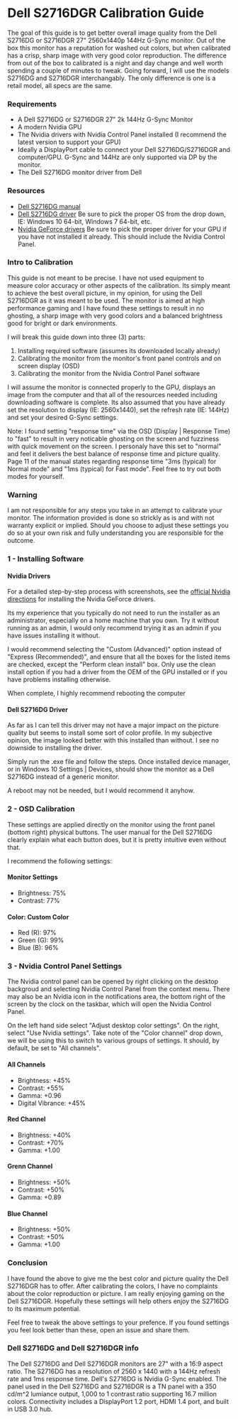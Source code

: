 # Dell S2716DGR Calibration Guide
The goal of this guide is to get better overall image quality from the Dell S2716DG or S2716DGR 27" 2560x1440p 144Hz G-Sync monitor. Out of the box this monitor has a reputation for washed out colors, but when calibrated has a crisp, sharp image with very good color reproduction. The difference from out of the box to calibrated is a night and day change and well worth spending a couple of minutes to tweak. Going forward, I will use the models S2716DG and S2716DGR interchangably. The only difference is one is a retail model, all specs are the same.

### Requirements
- A Dell S2716DG or S2716DGR 27" 2k 144Hz G-Sync Monitor
- A modern Nvidia GPU
- The Nvidia drivers with Nvidia Control Panel installed (I recommend the latest version to support your GPU)
- Ideally a DisplayPort cable to connect your Dell S2716DG/S2716DGR and computer/GPU. G-Sync and 144Hz are only supported via DP by the monitor.
- The Dell S2716DG monitor driver from Dell

### Resources
- [Dell S2716DG manual](https://www.dell.com/support/home/us/en/19/product-support/product/dell-s2716dg-monitor/manuals)
- [Dell S2716DG driver](https://www.dell.com/support/home/us/en/19/product-support/product/dell-s2716dg-monitor/drivers) Be sure to pick the proper OS from the drop down, IE: Windows 10 64-bit, Windows 7 64-bit, etc.
- [Nvidia GeForce drivers](https://www.geforce.com/drivers) Be sure to pick the proper driver for your GPU if you have not installed it already. This should include the Nvidia Control Panel.

### Intro to Calibration
This guide is not meant to be precise. I have not used equipment to measure color accuracy or other aspects of the calibration. Its simply meant to achieve the best overall picture, in my opinion, for using the Dell S2716DGR as it was meant to be used. The monitor is aimed at high performance gaming and I have found these settings to result in no ghosting, a sharp image with very good colors and a balanced brightness good for bright or dark environments.

I will break this guide down into three (3) parts:

1. Installing required software (assumes its downloaded locally already)
2. Calibrating the monitor from the monitor's front panel controls and on screen display (OSD)
3. Calibrating the monitor from the Nvidia Control Panel software

I will assume the monitor is connected properly to the GPU, displays an image from the computer and that all of the resources needed including downloading software is complete. Its also assumed that you have already set the resolution to display (IE: 2560x1440), set the refresh rate (IE: 144Hz) and set your desired G-Sync settings.

Note: I found setting "response time" via the OSD (Display | Response Time) to "fast" to result in very noticable ghosting on the screen and fuzziness with quick movement on the screen. I personaly have this set to "normal" and feel it delivers the best balance of response time and picture quality. Page 11 of the manual states regarding response time "3ms (typical) for Normal mode" and "1ms (typical) for Fast mode". Feel free to try out both modes for yourself.

### Warning
I am not responsible for any steps you take in an attempt to calibrate your monitor. The information provided is done so strickly as is and with not warranty explicit or implied. Should you choose to adjust these settings you do so at your own risk and fully understanding you are responsible for the outcome.

### 1 - Installing Software
#### Nvidia Drivers
For a detailed step-by-step process with screenshots, see the [official Nvidia directions](https://nvidia.custhelp.com/app/answers/detail/a_id/2900/~/installing-nvidia-display-drivers-under-windows-7%2C-windows-8%2C-or-windows-10) for installing the Nvidia GeForce drivers.

Its my experience that you typically do not need to run the installer as an administrator, especially on a home machine that you own. Try it without running as an admin, I would only recommend trying it as an admin if you have issues installing it without.

I would recommend selecting the "Custom (Advanced)" option instead of "Express (Recommended)", and ensure that all the boxes for the listed items are checked, except the "Perform clean install" box. Only use the clean install option if you had a driver from the OEM of the GPU installed or if you have problems installing otherwise.

When complete, I highly recommend rebooting the computer

#### Dell S2716DG Driver
As far as I can tell this driver may not have a major impact on the picture quality but seems to install some sort of color profile. In my subjective opinion, the image looked better with this installed than without. I see no downside to installing the driver.

Simply run the .exe file and follow the steps. Once installed device manager, or in Windows 10 Settings | Devices, should show the monitor as a Dell S2716DG instead of a generic monitor.

A reboot may not be needed, but I would recommend it anyhow.

### 2 - OSD Calibration
These settings are applied directly on the monitor using the front panel (bottom right) physical buttons. The user manual for the Dell S2716DG clearly explain what each button does, but it is pretty intuitive even without that.

I recommend the following settings:
#### Monitor Settings
- Brightness: 75%
- Contrast: 77%

#### Color: Custom Color
- Red (R): 97%
- Green (G): 99%
- Blue (B): 96%

### 3 - Nvidia Control Panel Settings
The Nvidia control panel can be opened by right clicking on the desktop backgroud and selecting Nvidia Control Panel from the context menu. There may also be an Nvidia icon in the notifications area, the bottom right of the screen by the clock on the taskbar, which will open the Nvidia Control Panel.

On the left hand side select "Adjust desktop color settings". On the right, select "Use Nvidia settings". Take note of the "Color channel" drop down, we will be using this to switch to various groups of settings. It should, by default, be set to "All channels".

#### All Channels
- Brightness: +45%
- Contrast: +55%
- Gamma: +0.96
- Digital Vibrance: +45%

#### Red Channel
- Brightness: +40%
- Contrast: +70%
- Gamma: +1.00

#### Grenn Channel
- Brightness: +50%
- Contrast: +50%
- Gamma: +0.89

#### Blue Channel
- Brightness: +50%
- Contrast: +50%
- Gamma: +1.00

### Conclusion
I have found the above to give me the best color and picture quality the Dell S2716DGR has to offer. After calibrating the colors, I have no complaints about the color reproduction or picture. I am really enjoying gaming on the Dell S2716DGR. Hopefully these settings will help others enjoy the S2716DG to its maximum potential.

Feel free to tweak the above settings to your prefence. If you found settings you feel look better than these, open an issue and share them.

### Dell S2716DG and Dell S2716DGR info
The Dell S2716DG and Dell S2716DGR monitors are 27" with a 16:9 aspect ratio. The S2716DG has a resolution of 2560 x 1440 with a 144Hz refresh rate and 1ms response time. Dell's S2716DG is Nvidia G-Sync enabled. The panel used in the Dell S2716DG and S2716DGR is a TN panel with a 350 cd/m^2 lumiance output, 1,000 to 1 contrast ratio supporting 16.7 million colors. Connectivity includes a DisplayPort 1.2 port, HDMI 1.4 port, and built in USB 3.0 hub.
